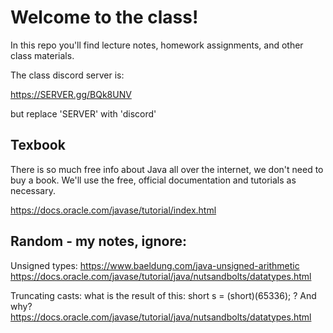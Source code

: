 # Welcome to the class!
In this repo you'll find lecture notes, homework assignments, and other class materials.

The class discord server is:

https://SERVER.gg/BQk8UNV

but replace 'SERVER' with 'discord'

## Texbook
There is so much free info about Java all over the internet, we don't need to buy a book.
We'll use the free, official documentation and tutorials as necessary.

https://docs.oracle.com/javase/tutorial/index.html

## Random - my notes, ignore:
Unsigned types:
https://www.baeldung.com/java-unsigned-arithmetic
https://docs.oracle.com/javase/tutorial/java/nutsandbolts/datatypes.html

Truncating casts:
what is the result of this: short s = (short)(65336); ? 
And why?
https://docs.oracle.com/javase/tutorial/java/nutsandbolts/datatypes.html


